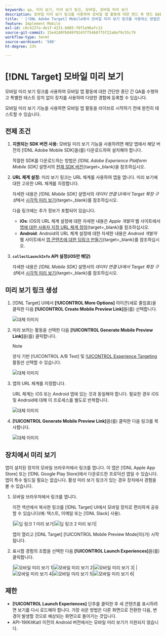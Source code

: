 ```yaml
---
keywords: qa, 미리 보기, 미리 보기 링크, 모바일, 모바일 미리 보기
description: 모바일 미리 보기 링크를 사용하여 모바일 앱 활동에 대한 엔드 투 엔드 QA를 수행합니다.
title: ' [!DNL Adobe Target] Mobile에서 모바일 미리 보기 링크를 사용하는 방법은 무엇입니까?'
feature: Implement Mobile
exl-id: c0c4237a-de1f-4231-b085-f8f1e96afc13
source-git-commit: 15e42d0fb049f9243ff5468ff5f22a8e79c55c79
workflow-type: tm+mt
source-wordcount: '508'
ht-degree: 23%

---
```


# [!DNL Target] 모바일 미리 보기

모바일 미리 보기 링크를 사용하여 모바일 앱 활동에 대한 간단한 종단 간 QA를 수행하고 특별한 테스트 장치 없이 장치를 사용하여 다양한 경험에 등록할 수 있습니다.

모바일 미리 보기 기능을 사용하면 모바일 앱 활동을 라이브로 시작하기 전에 완전히 테스트할 수 있습니다.

## 전제 조건

1. **지원되는 SDK 버전 사용:** 모바일 미리 보기 기능을 사용하려면 해당 앱에서 해당 버전의 [!DNL Adobe Mobile SDK]을(를) 다운로드하여 설치해야 합니다.

   적절한 SDK를 다운로드하는 방법은 *[!DNL Adobe Experience Platform Mobile SDK]* 설명서의 [현재 SDK 버전](https://developer.adobe.com/client-sdks/documentation/current-sdk-versions/){target=_blank}을 참조하십시오.

1. **URL 체계 설정:** 미리 보기 링크는 URL 체계를 사용하여 앱을 엽니다. 미리 보기에 대한 고유한 URL 체계를 지정합니다.

   자세한 내용은 *[!DNL Mobile SDK]* 설명서의 *데이터 연결 UI에서 Target 확장 구성*&#x200B;에서 [시각적 미리 보기](https://developer.adobe.com/client-sdks/documentation/adobe-target/#visual-preview){target=_blank}를 참조하십시오.

   다음 링크에는 추가 정보가 포함되어 있습니다.

   * **iOs**: iOS의 URL 체계 설정에 대한 자세한 내용은 *Apple 개발자* 웹 사이트에서 [앱에 대한 사용자 지정 URL 체계 정의](https://developer.apple.com/documentation/xcode/defining-a-custom-url-scheme-for-your-app){target=_blank}를 참조하십시오.
   * **Android**: Android의 URL 체계 설정에 대한 자세한 내용은 *Android 개발자* 웹 사이트에서 [앱 콘텐츠에 대한 딥링크 만들기](https://developer.android.com/training/app-links/deep-linking){target=_blank}를 참조하십시오.

1. **`collectLaunchInfo` API 설정(i0S만 해당)**

   자세한 내용은 *[!DNL Mobile SDK]* 설명서의 *데이터 연결 UI에서 Target 확장 구성*&#x200B;에서 [시각적 미리 보기](https://developer.adobe.com/client-sdks/documentation/adobe-target/#visual-preview){target=_blank}를 참조하십시오.

## 미리 보기 링크 생성

1. [!DNL Target] UI에서 **[!UICONTROL More Options]** 아이콘(세로 줄임표)을 클릭한 다음 **[!UICONTROL Create Mobile Preview Link]**&#x200B;을(를) 선택합니다.

   ![대체 이미지](assets/mobile-preview-create.png)

1. 미리 보려는 활동을 선택한 다음 **[!UICONTROL Generate Mobile Preview Link]**&#x200B;을(를) 클릭합니다.

   >[!NOTE]
   >
   >양식 기반 [!UICONTROL A/B Test] 및 [!UICONTROL Experience Targeting](XT) 활동만 선택할 수 있습니다.

   ![대체 이미지](assets/mobile-preview-select-activities.png)

1. 앱의 URL 체계를 지정합니다.

   URL 체계는 iOS 또는 Android 앱에 있는 것과 동일해야 합니다. 필요한 경우 iOS 및 Android에 대해 이 프로세스를 별도로 반복합니다.

   ![대체 이미지](assets/mobile-preview-enter-url-scheme.png)

1. **[!UICONTROL Generate Mobile Preview Link]**&#x200B;을(를) 클릭한 다음 링크를 복사합니다.

   ![대체 이미지](assets/mobile-preview-generate-and-copy.png)

## 장치에서 미리 보기

앱이 설치된 장치의 모바일 브라우저에서 링크를 엽니다. 이 앱은 [!DNL Apple App Store] 또는 [!DNL Google Play Store]에서 다운로드한 프로덕션 앱일 수 있습니다. 앱이 특수 빌드일 필요는 없습니다. 활성 미리 보기 링크가 있는 경우 장치에서 경험을 볼 수 있습니다.

1. 모바일 브라우저에서 링크를 엽니다.

   이전 섹션에서 복사한 링크를 [!DNL Target] UI에서 모바일 장치로 편리하게 공유할 수 있습니다(예: 텍스트, 이메일 또는 [!DNL Slack] 사용).

   |![딥 링크 1 미리 보기](assets/mobile-preview-open-deeplink.png)|![딥 링크 2 미리 보기](assets/mobile-preview-open-app.png)|

   앱이 열리고 [!DNL Target] [!UICONTROL Mobile Preview Mode]이(가) 시작됩니다.

1. 표시할 경험의 조합을 선택한 다음 **[!UICONTROL Launch Experiences]**&#x200B;을(를) 클릭합니다.

   |![모바일 미리 보기 1](assets/mobile-preview-experience-selection-1.png)|![모바일 미리 보기 2](assets/mobile-preview-experience-result-1-france.png)|![모바일 미리 보기 3](assets/mobile-preview-experience-result-1-shipfree.png)|
|![모바일 미리 보기 4](assets/mobile-preview-experience-selection-2.png)|![모바일 미리 보기 5](assets/mobile-preview-experience-result-2-aus.png)|![모바일 미리 보기 6](assets/mobile-preview-experience-result-2-10off.png)|

## 제한

* **[!UICONTROL Launch Experiences]** 단추를 클릭한 후 새 콘텐츠를 표시하려면 보기를 다시 로드해야 합니다. 가장 쉬운 방법은 다른 화면으로 전환한 다음, 변경이 발생할 것으로 예상되는 화면으로 돌아가는 것입니다.
* API-19(KitKat) 이전의 Android 버전에서는 모바일 미리 보기가 지원되지 않습니다.
